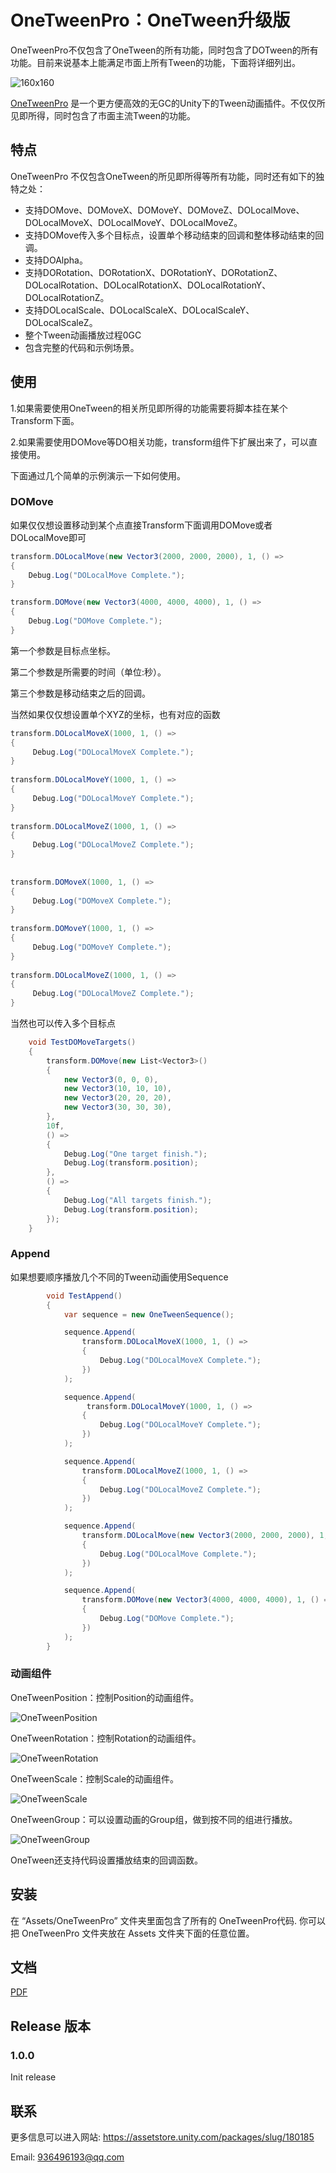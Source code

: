 # OneTweenPro：OneTween升级版

OneTweenPro不仅包含了OneTween的所有功能，同时包含了DOTween的所有功能。目前来说基本上能满足市面上所有Tween的功能，下面将详细列出。

![160x160](C:\Users\ahlei\Desktop\UnityAssetStore\OneTweenPro\160x160.png)

[OneTweenPro]( https://assetstore.unity.com/packages/slug/165223 
) 是一个更方便高效的无GC的Unity下的Tween动画插件。不仅仅所见即所得，同时包含了市面主流Tween的功能。

## 特点

OneTweenPro 不仅包含OneTween的所见即所得等所有功能，同时还有如下的独特之处： 

- 支持DOMove、DOMoveX、DOMoveY、DOMoveZ、DOLocalMove、DOLocalMoveX、DOLocalMoveY、DOLocalMoveZ。
- 支持DOMove传入多个目标点，设置单个移动结束的回调和整体移动结束的回调。 
- 支持DOAlpha。
- 支持DORotation、DORotationX、DORotationY、DORotationZ、DOLocalRotation、DOLocalRotationX、DOLocalRotationY、DOLocalRotationZ。
- 支持DOLocalScale、DOLocalScaleX、DOLocalScaleY、DOLocalScaleZ。
- 整个Tween动画播放过程0GC
- 包含完整的代码和示例场景。

## 使用

1.如果需要使用OneTween的相关所见即所得的功能需要将脚本挂在某个Transform下面。

2.如果需要使用DOMove等DO相关功能，transform组件下扩展出来了，可以直接使用。

下面通过几个简单的示例演示一下如何使用。

### DOMove

如果仅仅想设置移动到某个点直接Transform下面调用DOMove或者DOLocalMove即可

```c#
transform.DOLocalMove(new Vector3(2000, 2000, 2000), 1, () =>
{
    Debug.Log("DOLocalMove Complete.");
}
```

```c#
transform.DOMove(new Vector3(4000, 4000, 4000), 1, () =>
{
    Debug.Log("DOMove Complete.");
}
```

第一个参数是目标点坐标。

第二个参数是所需要的时间（单位:秒）。

第三个参数是移动结束之后的回调。

当然如果仅仅想设置单个XYZ的坐标，也有对应的函数

```c#
transform.DOLocalMoveX(1000, 1, () =>
{
     Debug.Log("DOLocalMoveX Complete.");
}
                       
transform.DOLocalMoveY(1000, 1, () =>
{
     Debug.Log("DOLocalMoveY Complete.");
}
                                              
transform.DOLocalMoveZ(1000, 1, () =>
{
     Debug.Log("DOLocalMoveZ Complete.");
}
                       
                       
transform.DOMoveX(1000, 1, () =>
{
     Debug.Log("DOMoveX Complete.");
}
                       
transform.DOMoveY(1000, 1, () =>
{
     Debug.Log("DOMoveY Complete.");
}
                                              
transform.DOLocalMoveZ(1000, 1, () =>
{
     Debug.Log("DOLocalMoveZ Complete.");
}
```

当然也可以传入多个目标点

```c#
    void TestDOMoveTargets()
    {
        transform.DOMove(new List<Vector3>()
        {
            new Vector3(0, 0, 0),
            new Vector3(10, 10, 10),
            new Vector3(20, 20, 20),
            new Vector3(30, 30, 30),
        },
        10f,
        () =>
        {
            Debug.Log("One target finish.");
            Debug.Log(transform.position);
        },
        () =>
        {
            Debug.Log("All targets finish.");
            Debug.Log(transform.position);
        });
    }
```
### Append

如果想要顺序播放几个不同的Tween动画使用Sequence

```c#
        void TestAppend()
        {
            var sequence = new OneTweenSequence();

            sequence.Append(
                transform.DOLocalMoveX(1000, 1, () =>
                {
                    Debug.Log("DOLocalMoveX Complete.");
                })
            );

            sequence.Append(
                 transform.DOLocalMoveY(1000, 1, () =>
                {
                    Debug.Log("DOLocalMoveY Complete.");
                })
            );

            sequence.Append(
                transform.DOLocalMoveZ(1000, 1, () =>
                {
                    Debug.Log("DOLocalMoveZ Complete.");
                })
            );

            sequence.Append(
                transform.DOLocalMove(new Vector3(2000, 2000, 2000), 1, () =>
                {
                    Debug.Log("DOLocalMove Complete.");
                })
            );

            sequence.Append(
                transform.DOMove(new Vector3(4000, 4000, 4000), 1, () =>
                {
                    Debug.Log("DOMove Complete.");
                })
            );
        }
```



### 动画组件

OneTweenPosition：控制Position的动画组件。

![OneTweenPosition](C:\Users\ahlei\Desktop\UnityAssetStore\OneTween\OneTweenPosition.png)

OneTweenRotation：控制Rotation的动画组件。

![OneTweenRotation](C:\Users\ahlei\Desktop\UnityAssetStore\OneTween\OneTweenRotation.png)

OneTweenScale：控制Scale的动画组件。

![OneTweenScale](C:\Users\ahlei\Desktop\UnityAssetStore\OneTween\OneTweenScale.png)

OneTweenGroup：可以设置动画的Group组，做到按不同的组进行播放。

![OneTweenGroup](C:\Users\ahlei\Desktop\UnityAssetStore\OneTween\OneTweenGroup.png)

OneTween还支持代码设置播放结束的回调函数。

## 安装

在 “Assets/OneTweenPro” 文件夹里面包含了所有的 OneTweenPro代码. 你可以把 OneTweenPro 文件夹放在 Assets 文件夹下面的任意位置。

## 文档

[PDF](./Doc/README.pdf)

## Release 版本

### 1.0.0

Init release 

## 联系

更多信息可以进入网站:   https://assetstore.unity.com/packages/slug/180185

Email: 936496193@qq.com